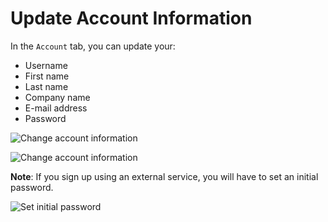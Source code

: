 # Update Account Information

In the <code>Account</code> tab, you can update your:

- Username
- First name
- Last name
- Company name
- E-mail address
- Password

<p><img src="/images/dashboard/account-management/7.png" alt="Change account information" class="width-60"/></p>

<p><img src="/images/dashboard/account-management/8.png" alt="Change account information" class="width-60"/></p>

**Note**: If you sign up using an external service, you will have to set an initial password.

<p><img src="/images/dashboard/account-management/10.png" alt="Set initial password" class="width-60"/></p>